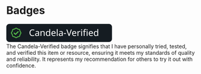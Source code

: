 # Badges

![Candela Verified](https://github.com/candelakechkian/badges/blob/main/candela-verified-badge.svg)  <br />
The Candela-Verified badge signifies that I have personally tried, tested, and verified this item or resource, ensuring it meets my standards of quality and reliability. It represents my recommendation for others to try it out with confidence.
